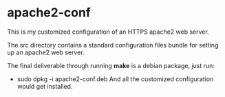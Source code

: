 apache2-conf
============

This is my customized configuration of an HTTPS apache2 web server.

The src directory contains a standard configuration files bundle for setting up an apache2 web server.

The final deliverable through running **make** is a debian package, just run:
* sudo dpkg -i apache2-conf.deb
And all the customized configuration would get installed.

